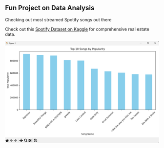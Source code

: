 ## Fun Project on Data Analysis

Checking out most streamed Spotify songs out there

Check out this [Spotify Dataset on Kaggle](https://www.kaggle.com/datasets/asaniczka/top-spotify-songs-in-73-countries-daily-updated) for comprehensive real estate data.

![Graph for the Most Streamed Spotify Songs](https://github.com/TanyaCoder-27/DataAnalyticsProjects/blob/main/Spotify%20Most%20Streamed/Screenshot%202024-11-24%20163618.png)
